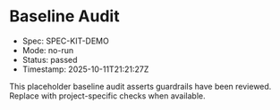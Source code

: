 # Baseline Audit

- Spec: SPEC-KIT-DEMO
- Mode: no-run
- Status: passed
- Timestamp: 2025-10-11T21:21:27Z

This placeholder baseline audit asserts guardrails have been reviewed. Replace with project-specific checks when available.
